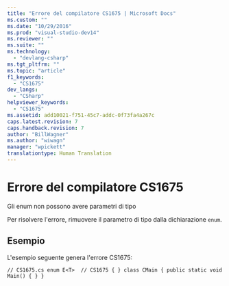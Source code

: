 ```yaml
---
title: "Errore del compilatore CS1675 | Microsoft Docs"
ms.custom: ""
ms.date: "10/29/2016"
ms.prod: "visual-studio-dev14"
ms.reviewer: ""
ms.suite: ""
ms.technology: 
  - "devlang-csharp"
ms.tgt_pltfrm: ""
ms.topic: "article"
f1_keywords: 
  - "CS1675"
dev_langs: 
  - "CSharp"
helpviewer_keywords: 
  - "CS1675"
ms.assetid: add10021-f751-45c7-addc-0f73fa4a267c
caps.latest.revision: 7
caps.handback.revision: 7
author: "BillWagner"
ms.author: "wiwagn"
manager: "wpickett"
translationtype: Human Translation
---
```

# Errore del compilatore CS1675
Gli enum non possono avere parametri di tipo  
  
 Per risolvere l'errore, rimuovere il parametro di tipo dalla dichiarazione `enum`.  
  
## Esempio  
 L'esempio seguente genera l'errore CS1675:  
  
```  
// CS1675.cs enum E<T>  // CS1675 { } class CMain { public static void Main() { } }  
```